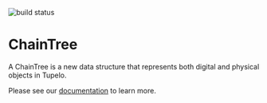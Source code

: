 ![build status](https://codebuild.eu-central-1.amazonaws.com/badges?uuid=eyJlbmNyeXB0ZWREYXRhIjoiZlMvVU9DaWlIL2MraWxybEJJbnVIT3pMbnE3anRxNVNvei9XSkRyZ3FscFdKY3dieVRXblBjaGY5dmZRaUJiVjA4Ky9KY2d4ZitiQy9DN0J5RDZuamdZPSIsIml2UGFyYW1ldGVyU3BlYyI6IlRZS0w3RndOTEpmbEo2bFgiLCJtYXRlcmlhbFNldFNlcmlhbCI6MX0%3D&branch=master)

# ChainTree

A ChainTree is a new data structure that represents both digital and physical objects in Tupelo.

Please see our [documentation](https://docs.quorumcontrol.com/docs/chaintree.html) to learn more.
